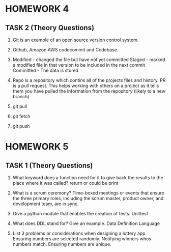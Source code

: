 # HOMEWORK 4 

## TASK 2 (Theory Questions)

1. Git is an example of an open source version control system.

2. Github, Amazon AWS codecommit and Codebase.

3. Modified - changed the file but have not yet committed
Staged - marked a modified file in that version to be included in the next commit
Committed - The data is stored

4. Repo is a repository which contins all of the projects files and history.
PR is a pull request. This helps working with others on a project as it tells them you have pulled the information from the repository (likely to a new branch)

5. git pull 

6. git fetch

7. git push

[//]: # (8. A message needs to be included for it to work. It may also be pushed or s )

# HOMEWORK 5

## TASK 1 (Theory Questions)

1. What keyword does a function need for it to give back the results to the place where it
was called?
return or could be print

2. What is a scrum ceremony?
Time-boxed meetings or events that ensure the three primary roles, including the scrum master, product owner, and development team, are in sync.

3. Give a python module that enables the creation of tests.
Unittest

4. What does DDL stand for? Give an example.
Data Definition Language

5. List 3 problems or considerations when designing a lottery app.
Ensuring numbers are selected randomly.
Notifying winners whos numbers match.
Ensuring numbers are unique.

